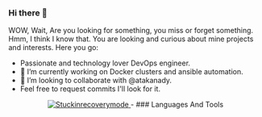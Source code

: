 ### Hi there 👋
WOW, Wait, Are you looking for something, you miss or forget something. Hmm,
I think I know that. You are looking and curious about mine projects and interests.
Here you go:
 - Passionate and technology lover DevOps engineer.
 - 🔭 I’m currently working on Docker clusters and ansible automation.
 - 👯 I’m looking to collaborate with @atakanady.
 - Feel free to request commits I'll look for it.
<p align="center">
	<a href="https://github.com/Stuckinrecoverymode">
		<img src="https://komarev.com/ghpvc/?username=Stuckinrecoverymode&label=Profile%20views&color=0e75b6&style=flat" alt="Stuckinrecoverymode" />
	</a>
 - 
 ### Languages And Tools
 
<!--
**Stuckinrecoverymode/Stuckinrecoverymode** is a ✨ _special_ ✨ repository because its `README.md` (this file) appears on your GitHub profile.

Here are some ideas to get you started:

- 🔭 I’m currently working on ...
- 🌱 I’m currently learning ...
- 👯 I’m looking to collaborate on ...
- 🤔 I’m looking for help with ...
- 💬 Ask me about ...
- 📫 How to reach me: ...
- 😄 Pronouns: ...
- ⚡ Fun fact: ...
-->
